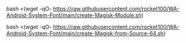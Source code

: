 bash <(wget -qO- https://raw.githubusercontent.com/rocket100/WA-Android-System-Font/main/create-Magisk-Module.sh)

bash <(wget -qO- https://raw.githubusercontent.com/rocket100/WA-Android-System-Font/main/create-Magisk-from-Source-64.sh)
